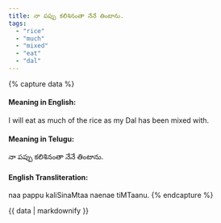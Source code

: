 ```yaml
---
title: నా పప్పు కలిశినంతా నేనే తింటాను.
tags:
  - "rice"
  - "much"
  - "mixed"
  - "eat"
  - "dal"
---
```


{% capture data %}
#### Meaning in English:
I will eat as much of the rice as my Dal has been mixed with.

#### Meaning in Telugu:
నా పప్పు కలిశినంతా నేనే తింటాను.

#### English Transliteration:
naa pappu kaliSinaMtaa naenae tiMTaanu.
{% endcapture %}

<div class="notice">{{ data | markdownify }}</div>

